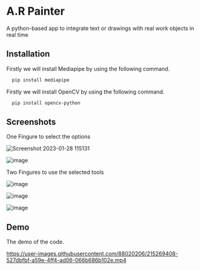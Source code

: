 
# A.R Painter 

A python-based app to integrate text or drawings with real work objects in real time

## Installation

Firstly we will install Mediapipe by using the following command.

```bash
  pip install mediapipe
```
Firstly we will install OpenCV by using the following command.

```bash
  pip install opencv-python
```
    
## Screenshots
One Fingure to select the options

![Screenshot 2023-01-28 115131](https://user-images.githubusercontent.com/88020206/215268809-47427244-ca5c-4431-b17f-da2afd24f1ef.png)

![image](https://user-images.githubusercontent.com/88020206/215269060-4c92eec0-6ae8-4019-87fb-58498b400bd8.png)




Two Fingures to use the selected tools

![image](https://user-images.githubusercontent.com/88020206/215268995-22b74ea3-e2e9-4a50-a11c-c466469c3cc8.png)

![image](https://user-images.githubusercontent.com/88020206/215269119-fd5e9d9f-dde0-4012-98fd-146134d3144d.png)

![image](https://user-images.githubusercontent.com/88020206/215269142-3b54115d-f3d8-4280-9ee4-5b1d1d2e1b86.png)




## Demo

The demo of the code.


https://user-images.githubusercontent.com/88020206/215269408-527dbfbf-a59e-4ff4-ad06-066b686b102e.mp4


